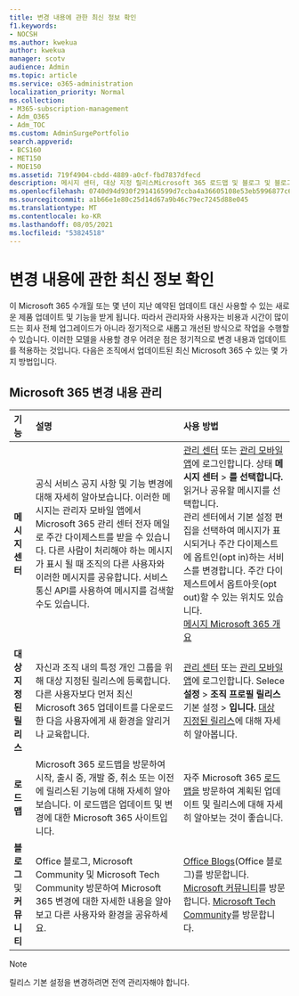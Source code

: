 ```yaml
---
title: 변경 내용에 관한 최신 정보 확인
f1.keywords:
- NOCSH
ms.author: kwekua
author: kwekua
manager: scotv
audience: Admin
ms.topic: article
ms.service: o365-administration
localization_priority: Normal
ms.collection:
- M365-subscription-management
- Adm_O365
- Adm_TOC
ms.custom: AdminSurgePortfolio
search.appverid:
- BCS160
- MET150
- MOE150
ms.assetid: 719f4904-cbdd-4889-a0cf-fbd7837dfecd
description: 메시지 센터, 대상 지정 릴리스Microsoft 365 로드맵 및 블로그 및 블로그를 사용하여 최신 Community.
ms.openlocfilehash: 0740d94d930f291416599d7ccba4a36605108e53eb5996877c67ae145d6052ba
ms.sourcegitcommit: a1b66e1e80c25d14d67a9b46c79ec7245d88e045
ms.translationtype: MT
ms.contentlocale: ko-KR
ms.lasthandoff: 08/05/2021
ms.locfileid: "53824518"
---
```

# <a name="stay-on-top-of-changes"></a>변경 내용에 관한 최신 정보 확인

이 Microsoft 365 수개월 또는 몇 년이 지난 예약된 업데이트 대신 사용할 수 있는 새로운 제품 업데이트 및 기능을 받게 됩니다. 따라서 관리자와 사용자는 비용과 시간이 많이 드는 회사 전체 업그레이드가 아니라 정기적으로 새롭고 개선된 방식으로 작업을 수행할 수 있습니다. 이러한 모델을 사용할 경우 어려운 점은 정기적으로 변경 내용과 업데이트를 적용하는 것입니다. 다음은 조직에서 업데이트된 최신 Microsoft 365 수 있는 몇 가지 방법입니다.

## <a name="stay-on-top-of-microsoft-365-changes"></a>Microsoft 365 변경 내용 관리

|기능|설명|사용 방법|
|:-----|:-----|:-----|
|**메시지 센터** <br/> |공식 서비스 공지 사항 및 기능 변경에 대해 자세히 알아보습니다. 이러한 메시지는 관리자 모바일 앱에서 Microsoft 365 관리 센터 전자 메일로 주간 다이제스트를 받을 수 있습니다. 다른 사람이 처리해야 하는 메시지가 표시 될 때 조직의 다른 사용자와 이러한 메시지를 공유합니다. 서비스 통신 API를 사용하여 메시지를 검색할 수도 있습니다.  <br/> |[관리 센터](../admin-overview/about-the-admin-center.md) 또는 [관리 모바일 앱](../admin-overview/admin-mobile-app.md)에 로그인합니다. 상태 **메시지 센터** \> **를 선택합니다.** 읽거나 공유할 메시지를 선택합니다.  <br/> 관리 센터에서 기본 설정 편집을 선택하여 메시지가 표시되거나 주간  다이제스트에 옵트인(opt in)하는 서비스를 변경합니다. 주간 다이제스트에서 옵트아웃(opt out)할 수 있는 위치도 있습니다.  <br/> [메시지 Microsoft 365 개요](message-center.md) <br/> |
|**대상 지정된 릴리스** <br/> |자신과 조직 내의 특정 개인 그룹을 위해 대상 지정된 릴리스에 등록합니다. 다른 사용자보다 먼저 최신 Microsoft 365 업데이트를 다운로드한 다음 사용자에게 새 환경을 알리거나 교육합니다.  <br/> |[관리 센터](../admin-overview/about-the-admin-center.md) 또는 [관리 모바일 앱](../admin-overview/admin-mobile-app.md)에 로그인합니다. Selece **설정** \> **조직 프로필 릴리스** 기본 설정 \> **입니다.** [대상 지정된 릴리스](release-options-in-office-365.md)에 대해 자세히 알아봅니다.  <br/> |
|**로드맵** <br/> |Microsoft 365 로드맵을 방문하여 시작, 출시 중, 개발 중, 취소 또는 이전에 릴리스된 기능에 대해 자세히 알아보습니다. 이 로드맵은 업데이트 및 변경에 대한 Microsoft 365 사이트입니다.  <br/> |자주 Microsoft 365 [로드맵을](https://www.microsoft.com/microsoft-365/roadmap) 방문하여 계획된 업데이트 및 릴리스에 대해 자세히 알아보는 것이 좋습니다.  <br/> |
|**블로그** 및 **커뮤니티** <br/> |Office 블로그, Microsoft Community 및 Microsoft Tech Community 방문하여 Microsoft 365 변경에 대한 자세한 내용을 알아보고 다른 사용자와 환경을 공유하세요.  <br/> |[Office Blogs](https://www.microsoft.com/en-us/microsoft-365/blog/)(Office 블로그)를 방문합니다. [Microsoft 커뮤니티](https://answers.microsoft.com)를 방문합니다. [Microsoft Tech Community](https://techcommunity.microsoft.com)를 방문합니다.  <br/> |

> [!NOTE]
> 릴리스 기본 설정을 변경하려면 전역 관리자해야 합니다.
